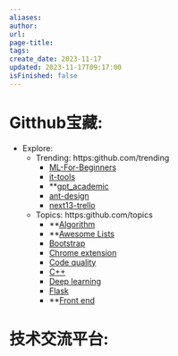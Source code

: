 ```yaml
---
aliases: 
author: 
url: 
page-title: 
tags: 
create_date: 2023-11-17
updated: 2023-11-17T09:17:00
isFinished: false
---
```

# Gitthub宝藏:
- Explore:
	- Trending: https:github.com/trending
		- [ML-For-Beginners](https:github.com/microsoft/ML-For-Beginners )
		- [it-tools](https:github.com/CorentinTh/it-tools)
		- **[gpt_academic](https:github.com/binary-husky/gpt_academic)
		- [ant-design](https:github.com/ant-design/ant-design)
		- [next13-trello](https:github.com/AntonioErdeljac/next13-trello)
	- Topics: https:github.com/topics
		- **[Algorithm](https:github.com/topics/algorithm)
		- **[Awesome Lists](https:github.com/topics/awesome)
		- [Bootstrap](https:github.com/topics/bootstrap)
		- [Chrome extension](https:github.com/topics/chrome-extension)
		- [Code quality](https:github.com/topics/code-quality)
		- [C++](https:github.com/topics/cpp)
		- [Deep learning](https:github.com/topics/deep-learning)
		- [Flask](https:github.com/topics/flask)
		- **[Front end](https:github.com/topics/frontend)


# 技术交流平台:
